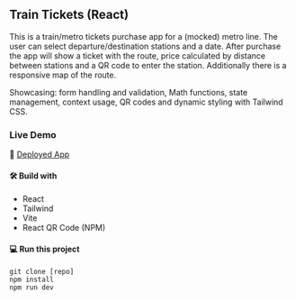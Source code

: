 ## Train Tickets (React)

This is a train/metro tickets purchase app for a (mocked) metro line. The user can select departure/destination stations and a date. After purchase the app will show a ticket with the route, price calculated by distance between stations and a QR code to enter the station. Additionally there is a responsive map of the route.

Showcasing: form handling and validation, Math functions, state management, context usage, QR codes and dynamic styling with Tailwind CSS.

### Live Demo

🚀 [Deployed App](https://jazzy-heliotrope-9809dc.netlify.app/)

#### 🛠️ Build with

- React
- Tailwind
- Vite
- React QR Code (NPM)

#### 💻 Run this project

```
git clone [repo]
npm install
npm run dev
```
